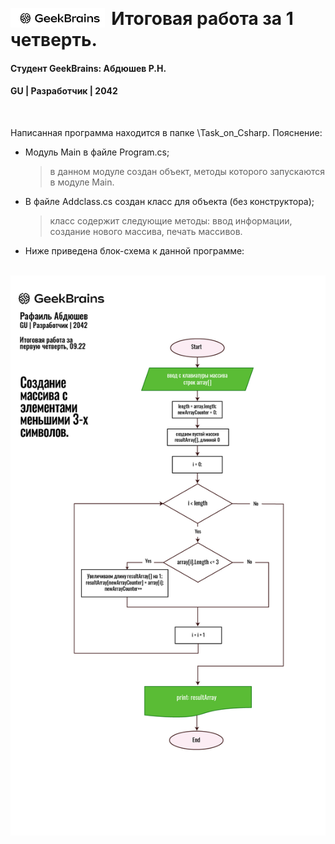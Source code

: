 <img src="GB.png" width="30%" height="30%"
     alt="Flow chart"
     style="float: left; margin-right: 10px; display: inline;" />
<h1 style="display: inline;">Итоговая работа за 1 четверть.</h1><br>

#### Студент GeekBrains: Абдюшев Р.Н.
#### GU | Разработчик | 2042
<br>

Написанная программа находится в папке \Task_on_Csharp.
Пояснение:
* Модуль Main в файле Program.cs;
    > в данном модуле создан объект, методы которого
    > запускаются в модуле Main.

* В файле Addclass.cs создан класс для объекта (без конструктора);
    > класс содержит следующие методы:
    > ввод информации, создание нового массива, печать массивов.

* Ниже приведена блок-схема к данной программе:
<br>
<img src="FlowChart_tw1Q.jpg"
     alt="Flow chart"
     style="float: left; margin-right: 10px;" />




